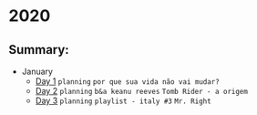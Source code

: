 # 2020

## Summary:

- January
  - [Day 1](jan/01-01-2020.md) `planning` `por que sua vida não vai mudar?`
  - [Day 2](jan/01-02-2020.md) `planning` `b&a keanu reeves`  `Tomb Rider - a origem`
  - [Day 3](jan/01-03-2020.md) `planning` `playlist - italy #3` `Mr. Right`
